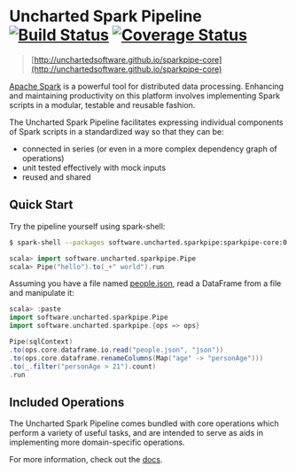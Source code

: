 # Uncharted Spark Pipeline &nbsp;[![Build Status](https://travis-ci.org/unchartedsoftware/sparkpipe-core.svg?branch=master)](https://travis-ci.org/unchartedsoftware/sparkpipe-core)&nbsp;[![Coverage Status](https://coveralls.io/repos/unchartedsoftware/sparkpipe-core/badge.svg?branch=master&service=github)](https://coveralls.io/github/unchartedsoftware/sparkpipe-core?branch=master)

> [http://unchartedsoftware.github.io/sparkpipe-core](http://unchartedsoftware.github.io/sparkpipe-core)

[Apache Spark](http://spark.apache.org/) is a powerful tool for distributed data processing. Enhancing and maintaining productivity on this platform involves implementing Spark scripts in a modular, testable and reusable fashion.

The Uncharted Spark Pipeline facilitates expressing individual components of Spark scripts in a standardized way so that they can be:

  - connected in series (or even in a more complex dependency graph of operations)
  - unit tested effectively with mock inputs
  - reused and shared

## Quick Start

Try the pipeline yourself using spark-shell:

```bash
$ spark-shell --packages software.uncharted.sparkpipe:sparkpipe-core:0.9.3
```

```scala
scala> import software.uncharted.sparkpipe.Pipe
scala> Pipe("hello").to(_+" world").run
```

Assuming you have a file named [people.json](https://raw.githubusercontent.com/apache/spark/master/examples/src/main/resources/people.json), read a DataFrame from a file and manipulate it:
```scala
scala> :paste
import software.uncharted.sparkpipe.Pipe
import software.uncharted.sparkpipe.{ops => ops}

Pipe(sqlContext)
.to(ops.core.dataframe.io.read("people.json", "json"))
.to(ops.core.dataframe.renameColumns(Map("age" -> "personAge")))
.to(_.filter("personAge > 21").count)
.run
```


## Included Operations

The Uncharted Spark Pipeline comes bundled with core operations which perform a variety of useful tasks, and are intended to serve as aids in implementing more domain-specific operations.

For more information, check out the [docs](http://unchartedsoftware.github.io/sparkpipe-core).
